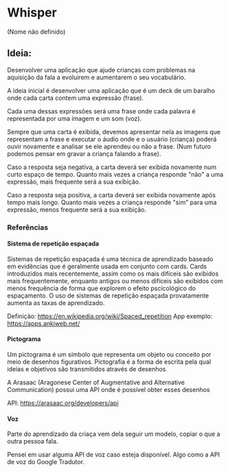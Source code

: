 # Whisper
(Nome não definido)

## Ideia:
Desenvolver uma aplicação que ajude crianças com problemas na aquisição da fala a evoluirem e aumentarem o seu vocabulário.

A ideia inicial é desenvolver uma aplicação que é um deck de um baralho onde cada carta contem uma expressão (frase). 

Cada uma dessas expressões será uma frase onde cada palavra é representada por uma imagem e um som (voz). 

Sempre que uma carta é exibida, devemos apresentar nela as imagens que representam a frase e executar o áudio onde e o usuário (criança) poderá ouvir novamente e analisar se ele aprendeu ou não a frase. (Num futuro podemos pensar em gravar a criança falando a frase).

Caso a resposta seja negativa, a carta deverá ser exibida novamente num curto espaço de tempo. Quanto mais vezes a criança responde "não" a uma expressão, mais frequente será a sua exibição. 

Caso a resposta seja positiva, a carta deverá ser exibida novamente após tempo mais longo. Quanto mais vezes a criança responde "sim" para uma expressão, menos frequente será a sua exibição.


### Referências

#### Sistema de repetição espaçada
Sistemas de repetição espaçada é uma técnica de aprendizado baseado em evidências que é geralmente usada em conjunto com cards. Cards introduzidos mais recentemente, assim como os mais difíceis são exibidos mais frequentemente, enquanto antigos ou menos difíceis são exibidos com menos frequência de forma que explorem o efeito pscicológico do espaçamento. O uso de sistemas de repetição espaçada provatamente aumenta as taxas de aprendizado. 

Definição: https://en.wikipedia.org/wiki/Spaced_repetition
App exemplo: https://apps.ankiweb.net/

#### Pictograma
Um pictograma é um símbolo que representa um objeto ou conceito por meio de desenhos figurativos. Pictografia é a forma de escrita pela qual ideias e objetivos são transmitidos através de desenhos.

A Arasaac (Aragonese Center of Augmentative and Alternative Communication) possui uma API onde é possível obter esses desenhos

API: https://arasaac.org/developers/api

#### Voz
Parte do aprendizado da criaça vem dela seguir um modelo, copiar o que a outra pessoa fala. 

Pensei em usar alguma API de voz caso esteja disponível. Algo como a API de voz do Google Tradutor.
